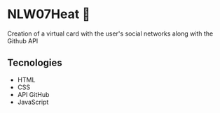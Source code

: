 # NLW07Heat 🚀
Creation of a virtual card with the user's social networks along with the Github API

## Tecnologies
- HTML
- CSS
- API GitHub
- JavaScript
